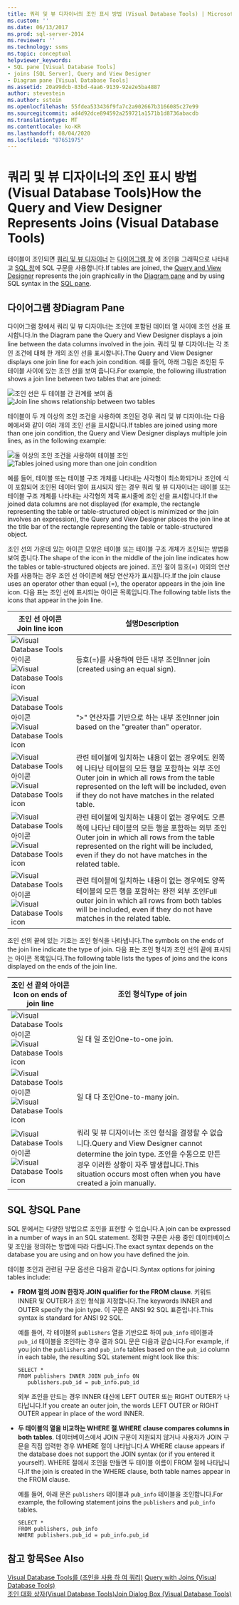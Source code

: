 ```yaml
---
title: 쿼리 및 뷰 디자이너의 조인 표시 방법 (Visual Database Tools) | Microsoft Docs
ms.custom: ''
ms.date: 06/13/2017
ms.prod: sql-server-2014
ms.reviewer: ''
ms.technology: ssms
ms.topic: conceptual
helpviewer_keywords:
- SQL pane [Visual Database Tools]
- joins [SQL Server], Query and View Designer
- Diagram pane [Visual Database Tools]
ms.assetid: 20a99dcb-83bd-4aa6-9139-92e2e5ba4887
author: stevestein
ms.author: sstein
ms.openlocfilehash: 55fdea533436f9fa7c2a902667b3166085c27e99
ms.sourcegitcommit: ad4d92dce894592a259721a1571b1d8736abacdb
ms.translationtype: MT
ms.contentlocale: ko-KR
ms.lasthandoff: 08/04/2020
ms.locfileid: "87651975"
---
```

# <a name="how-the-query-and-view-designer-represents-joins-visual-database-tools"></a><span data-ttu-id="45130-102">쿼리 및 뷰 디자이너의 조인 표시 방법(Visual Database Tools)</span><span class="sxs-lookup"><span data-stu-id="45130-102">How the Query and View Designer Represents Joins (Visual Database Tools)</span></span>
  <span data-ttu-id="45130-103">테이블이 조인되면 [쿼리 및 뷰 디자이너](visual-database-tools.md) 는 [다이어그램 창](diagram-pane-visual-database-tools.md) 에 조인을 그래픽으로 나타내고 [SQL 창](sql-pane-visual-database-tools.md)에 SQL 구문을 사용합니다.</span><span class="sxs-lookup"><span data-stu-id="45130-103">If tables are joined, the [Query and View Designer](visual-database-tools.md) represents the join graphically in the [Diagram pane](diagram-pane-visual-database-tools.md) and by using SQL syntax in the [SQL pane](sql-pane-visual-database-tools.md).</span></span>  
  
## <a name="diagram-pane"></a><span data-ttu-id="45130-104">다이어그램 창</span><span class="sxs-lookup"><span data-stu-id="45130-104">Diagram Pane</span></span>  
 <span data-ttu-id="45130-105">다이어그램 창에서 쿼리 및 뷰 디자이너는 조인에 포함된 데이터 열 사이에 조인 선을 표시합니다.</span><span class="sxs-lookup"><span data-stu-id="45130-105">In the Diagram pane the Query and View Designer displays a join line between the data columns involved in the join.</span></span> <span data-ttu-id="45130-106">쿼리 및 뷰 디자이너는 각 조인 조건에 대해 한 개의 조인 선을 표시합니다.</span><span class="sxs-lookup"><span data-stu-id="45130-106">The Query and View Designer displays one join line for each join condition.</span></span> <span data-ttu-id="45130-107">예를 들어, 아래 그림은 조인된 두 테이블 사이에 있는 조인 선을 보여 줍니다.</span><span class="sxs-lookup"><span data-stu-id="45130-107">For example, the following illustration shows a join line between two tables that are joined:</span></span>  
  
 <span data-ttu-id="45130-108">![조인 선은 두 테이블 간 관계를 보여 줌](../../database-engine/media//dv3wbig.gif "조인 선은 두 테이블 간 관계를 보여 줌")</span><span class="sxs-lookup"><span data-stu-id="45130-108">![Join line shows relationship between two tables](../../database-engine/media//dv3wbig.gif "Join line shows relationship between two tables")</span></span>  
  
 <span data-ttu-id="45130-109">테이블이 두 개 이상의 조인 조건을 사용하여 조인된 경우 쿼리 및 뷰 디자이너는 다음 예에서와 같이 여러 개의 조인 선을 표시합니다.</span><span class="sxs-lookup"><span data-stu-id="45130-109">If tables are joined using more than one join condition, the Query and View Designer displays multiple join lines, as in the following example:</span></span>  
  
 <span data-ttu-id="45130-110">![둘 이상의 조인 조건을 사용하여 테이블 조인](../../database-engine/media//dv3w9n1.gif "둘 이상의 조인 조건을 사용하여 테이블 조인")</span><span class="sxs-lookup"><span data-stu-id="45130-110">![Tables joined using more than one join condition](../../database-engine/media//dv3w9n1.gif "Tables joined using more than one join condition")</span></span>  
  
 <span data-ttu-id="45130-111">예를 들어, 테이블 또는 테이블 구조 개체를 나타내는 사각형이 최소화되거나 조인에 식이 포함되어 조인된 데이터 열이 표시되지 않는 경우 쿼리 및 뷰 디자이너는 테이블 또는 테이블 구조 개체를 나타내는 사각형의 제목 표시줄에 조인 선을 표시합니다.</span><span class="sxs-lookup"><span data-stu-id="45130-111">If the joined data columns are not displayed (for example, the rectangle representing the table or table-structured object is minimized or the join involves an expression), the Query and View Designer places the join line at the title bar of the rectangle representing the table or table-structured object.</span></span>  
  
 <span data-ttu-id="45130-112">조인 선의 가운데 있는 아이콘 모양은 테이블 또는 테이블 구조 개체가 조인되는 방법을 보여 줍니다.</span><span class="sxs-lookup"><span data-stu-id="45130-112">The shape of the icon in the middle of the join line indicates how the tables or table-structured objects are joined.</span></span> <span data-ttu-id="45130-113">조인 절이 등호(=) 이외의 연산자를 사용하는 경우 조인 선 아이콘에 해당 연산자가 표시됩니다.</span><span class="sxs-lookup"><span data-stu-id="45130-113">If the join clause uses an operator other than equal (=), the operator appears in the join line icon.</span></span> <span data-ttu-id="45130-114">다음 표는 조인 선에 표시되는 아이콘 목록입니다.</span><span class="sxs-lookup"><span data-stu-id="45130-114">The following table lists the icons that appear in the join line.</span></span>  
  
|<span data-ttu-id="45130-115">**조인 선 아이콘**</span><span class="sxs-lookup"><span data-stu-id="45130-115">**Join line icon**</span></span>|<span data-ttu-id="45130-116">**설명**</span><span class="sxs-lookup"><span data-stu-id="45130-116">**Description**</span></span>|  
|------------------------|---------------------|  
|<span data-ttu-id="45130-117">![Visual Database Tools 아이콘](../../database-engine/media//dv3wbih.gif "Visual Database Tools 아이콘")</span><span class="sxs-lookup"><span data-stu-id="45130-117">![Visual Database Tools icon](../../database-engine/media//dv3wbih.gif "Visual Database Tools icon")</span></span>|<span data-ttu-id="45130-118">등호(=)를 사용하여 만든 내부 조인</span><span class="sxs-lookup"><span data-stu-id="45130-118">Inner join (created using an equal sign).</span></span>|  
|<span data-ttu-id="45130-119">![Visual Database Tools 아이콘](../../database-engine/media//dv3wbii.gif "Visual Database Tools 아이콘")</span><span class="sxs-lookup"><span data-stu-id="45130-119">![Visual Database Tools icon](../../database-engine/media//dv3wbii.gif "Visual Database Tools icon")</span></span>|<span data-ttu-id="45130-120">">" 연산자를 기반으로 하는 내부 조인</span><span class="sxs-lookup"><span data-stu-id="45130-120">Inner join based on the "greater than" operator.</span></span>|  
|<span data-ttu-id="45130-121">![Visual Database Tools 아이콘](../../database-engine/media//dv3wbij.gif "Visual Database Tools 아이콘")</span><span class="sxs-lookup"><span data-stu-id="45130-121">![Visual Database Tools icon](../../database-engine/media//dv3wbij.gif "Visual Database Tools icon")</span></span>|<span data-ttu-id="45130-122">관련 테이블에 일치하는 내용이 없는 경우에도 왼쪽에 나타난 테이블의 모든 행을 포함하는 외부 조인</span><span class="sxs-lookup"><span data-stu-id="45130-122">Outer join in which all rows from the table represented on the left will be included, even if they do not have matches in the related table.</span></span>|  
|<span data-ttu-id="45130-123">![Visual Database Tools 아이콘](../../database-engine/media//dv3wbik.gif "Visual Database Tools 아이콘")</span><span class="sxs-lookup"><span data-stu-id="45130-123">![Visual Database Tools icon](../../database-engine/media//dv3wbik.gif "Visual Database Tools icon")</span></span>|<span data-ttu-id="45130-124">관련 테이블에 일치하는 내용이 없는 경우에도 오른쪽에 나타난 테이블의 모든 행을 포함하는 외부 조인</span><span class="sxs-lookup"><span data-stu-id="45130-124">Outer join in which all rows from the table represented on the right will be included, even if they do not have matches in the related table.</span></span>|  
|<span data-ttu-id="45130-125">![Visual Database Tools 아이콘](../../database-engine/media//dv3wbil.gif "Visual Database Tools 아이콘")</span><span class="sxs-lookup"><span data-stu-id="45130-125">![Visual Database Tools icon](../../database-engine/media//dv3wbil.gif "Visual Database Tools icon")</span></span>|<span data-ttu-id="45130-126">관련 테이블에 일치하는 내용이 없는 경우에도 양쪽 테이블의 모든 행을 포함하는 완전 외부 조인</span><span class="sxs-lookup"><span data-stu-id="45130-126">Full outer join in which all rows from both tables will be included, even if they do not have matches in the related table.</span></span>|  
  
 <span data-ttu-id="45130-127">조인 선의 끝에 있는 기호는 조인 형식을 나타냅니다.</span><span class="sxs-lookup"><span data-stu-id="45130-127">The symbols on the ends of the join line indicate the type of join.</span></span> <span data-ttu-id="45130-128">다음 표는 조인 형식과 조인 선의 끝에 표시되는 아이콘 목록입니다.</span><span class="sxs-lookup"><span data-stu-id="45130-128">The following table lists the types of joins and the icons displayed on the ends of the join line.</span></span>  
  
|<span data-ttu-id="45130-129">**조인 선 끝의 아이콘**</span><span class="sxs-lookup"><span data-stu-id="45130-129">**Icon on ends of join line**</span></span>|<span data-ttu-id="45130-130">**조인 형식**</span><span class="sxs-lookup"><span data-stu-id="45130-130">**Type of join**</span></span>|  
|-----------------------------------|----------------------|  
|<span data-ttu-id="45130-131">![Visual Database Tools 아이콘](../../database-engine/media//dv3wbim.gif "Visual Database Tools 아이콘")</span><span class="sxs-lookup"><span data-stu-id="45130-131">![Visual Database Tools icon](../../database-engine/media//dv3wbim.gif "Visual Database Tools icon")</span></span>|<span data-ttu-id="45130-132">일 대 일 조인</span><span class="sxs-lookup"><span data-stu-id="45130-132">One-to-one join.</span></span>|  
|<span data-ttu-id="45130-133">![Visual Database Tools 아이콘](../../database-engine/media//dv3wbin.gif "Visual Database Tools 아이콘")</span><span class="sxs-lookup"><span data-stu-id="45130-133">![Visual Database Tools icon](../../database-engine/media//dv3wbin.gif "Visual Database Tools icon")</span></span>|<span data-ttu-id="45130-134">일 대 다 조인</span><span class="sxs-lookup"><span data-stu-id="45130-134">One-to-many join.</span></span>|  
|<span data-ttu-id="45130-135">![Visual Database Tools 아이콘](../../database-engine/media//dv3wbio.gif "Visual Database Tools 아이콘")</span><span class="sxs-lookup"><span data-stu-id="45130-135">![Visual Database Tools icon](../../database-engine/media//dv3wbio.gif "Visual Database Tools icon")</span></span>|<span data-ttu-id="45130-136">쿼리 및 뷰 디자이너는 조인 형식을 결정할 수 없습니다.</span><span class="sxs-lookup"><span data-stu-id="45130-136">Query and View Designer cannot determine the join type.</span></span> <span data-ttu-id="45130-137">조인을 수동으로 만든 경우 이러한 상황이 자주 발생합니다.</span><span class="sxs-lookup"><span data-stu-id="45130-137">This situation occurs most often when you have created a join manually.</span></span>|  
  
## <a name="sql-pane"></a><span data-ttu-id="45130-138">SQL 창</span><span class="sxs-lookup"><span data-stu-id="45130-138">SQL Pane</span></span>  
 <span data-ttu-id="45130-139">SQL 문에서는 다양한 방법으로 조인을 표현할 수 있습니다.</span><span class="sxs-lookup"><span data-stu-id="45130-139">A join can be expressed in a number of ways in an SQL statement.</span></span> <span data-ttu-id="45130-140">정확한 구문은 사용 중인 데이터베이스 및 조인을 정의하는 방법에 따라 다릅니다.</span><span class="sxs-lookup"><span data-stu-id="45130-140">The exact syntax depends on the database you are using and on how you have defined the join.</span></span>  
  
 <span data-ttu-id="45130-141">테이블 조인과 관련된 구문 옵션은 다음과 같습니다.</span><span class="sxs-lookup"><span data-stu-id="45130-141">Syntax options for joining tables include:</span></span>  
  
-   <span data-ttu-id="45130-142">**FROM 절의 JOIN 한정자**.</span><span class="sxs-lookup"><span data-stu-id="45130-142">**JOIN qualifier for the FROM clause**.</span></span>   <span data-ttu-id="45130-143">키워드 INNER 및 OUTER가 조인 형식을 지정합니다.</span><span class="sxs-lookup"><span data-stu-id="45130-143">The keywords INNER and OUTER specify the join type.</span></span> <span data-ttu-id="45130-144">이 구문은 ANSI 92 SQL 표준입니다.</span><span class="sxs-lookup"><span data-stu-id="45130-144">This syntax is standard for ANSI 92 SQL.</span></span>  
  
     <span data-ttu-id="45130-145">예를 들어, 각 테이블의 `publishers` 열을 기반으로 하여 `pub_info` 테이블과 `pub_id` 테이블을 조인하는 경우 결과 SQL 문은 다음과 같습니다.</span><span class="sxs-lookup"><span data-stu-id="45130-145">For example, if you join the `publishers` and `pub_info` tables based on the `pub_id` column in each table, the resulting SQL statement might look like this:</span></span>  
  
    ```  
    SELECT *  
    FROM publishers INNER JOIN pub_info ON  
       publishers.pub_id = pub_info.pub_id  
    ```  
  
     <span data-ttu-id="45130-146">외부 조인을 만드는 경우 INNER 대신에 LEFT OUTER 또는 RIGHT OUTER가 나타납니다.</span><span class="sxs-lookup"><span data-stu-id="45130-146">If you create an outer join, the words LEFT OUTER or RIGHT OUTER appear in place of the word INNER.</span></span>  
  
-   <span data-ttu-id="45130-147">**두 테이블의 열을 비교하는 WHERE 절**.</span><span class="sxs-lookup"><span data-stu-id="45130-147">**WHERE clause compares columns in both tables**.</span></span>   <span data-ttu-id="45130-148">데이터베이스에서 JOIN 구문이 지원되지 않거나 사용자가 JOIN 구문을 직접 입력한 경우 WHERE 절이 나타납니다.</span><span class="sxs-lookup"><span data-stu-id="45130-148">A WHERE clause appears if the database does not support the JOIN syntax (or if you entered it yourself).</span></span> <span data-ttu-id="45130-149">WHERE 절에서 조인을 만들면 두 테이블 이름이 FROM 절에 나타납니다.</span><span class="sxs-lookup"><span data-stu-id="45130-149">If the join is created in the WHERE clause, both table names appear in the FROM clause.</span></span>  
  
     <span data-ttu-id="45130-150">예를 들어, 아래 문은 `publishers` 테이블과 `pub_info` 테이블을 조인합니다.</span><span class="sxs-lookup"><span data-stu-id="45130-150">For example, the following statement joins the `publishers` and `pub_info` tables.</span></span>  
  
    ```  
    SELECT *  
    FROM publishers, pub_info  
    WHERE publishers.pub_id = pub_info.pub_id  
    ```  
  
## <a name="see-also"></a><span data-ttu-id="45130-151">참고 항목</span><span class="sxs-lookup"><span data-stu-id="45130-151">See Also</span></span>  
 <span data-ttu-id="45130-152">[Visual Database Tools를 &#40;조인을 사용 하 여 쿼리&#41;](query-with-joins-visual-database-tools.md) </span><span class="sxs-lookup"><span data-stu-id="45130-152">[Query with Joins &#40;Visual Database Tools&#41;](query-with-joins-visual-database-tools.md) </span></span>  
 [<span data-ttu-id="45130-153">조인 대화 상자&#40;Visual Database Tools&#41;</span><span class="sxs-lookup"><span data-stu-id="45130-153">Join Dialog Box &#40;Visual Database Tools&#41;</span></span>](join-dialog-box-visual-database-tools.md)  
  
  
